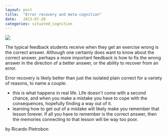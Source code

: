 ```yaml
---
layout: post
title:  "Error recovery and meta-cognition"
date:   2013-07-20
categories: situated_cognition
---
```


![](http://sarahzabic.files.wordpress.com/2013/06/picture.jpg?w=474)

The typical feedback students receive when they get an exercise wrong is the correct answer. Although one certainly does want to know about the correct answer, perhaps a more important feedback is how to fix the wrong answer in the direction of a better answer, or the ability to recover from an error. 

Error recovery is likely better than just the isolated plain correct for a variety of reasons, to name a couple:

* this is what happens in real life. Life doesn't come with a second chance, and when you make a mistake you have to cope with the consequences, hopefully finding a way out of it. 
* learning how to get out of a mistake will likely make you remember that lesson forever. If all you have to remember is the correct answer, then the memories connecting to that lesson will be way too poor.

by Ricardo Pietrobon
